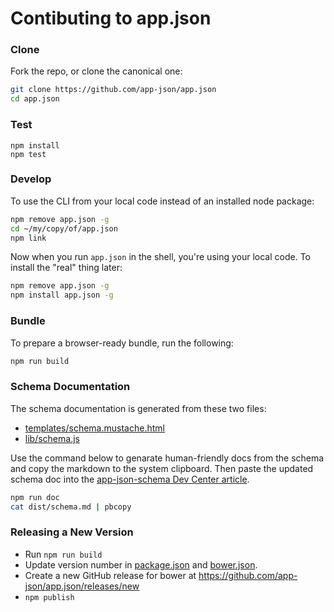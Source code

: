 # Contibuting to app.json

### Clone

Fork the repo, or clone the canonical one:

```sh
git clone https://github.com/app-json/app.json
cd app.json
```

### Test

```
npm install
npm test
```

### Develop

To use the CLI from your local code instead of an installed node package:

```sh
npm remove app.json -g
cd ~/my/copy/of/app.json
npm link
```

Now when you run `app.json` in the shell, you're using your local code. To
install the "real" thing later:

```sh
npm remove app.json -g
npm install app.json -g
```

### Bundle

To prepare a browser-ready bundle, run the following:

```sh
npm run build
```

### Schema Documentation

The schema documentation is generated from these two files:

- [templates/schema.mustache.html](/templates/schema.mustache.html)
- [lib/schema.js](/lib/schema.js)

Use the command below to genarate human-friendly docs from the schema and copy the markdown to the system
clipboard. Then paste the updated schema doc into the [app-json-schema Dev Center
article](https://devcenter.heroku.com/admin/articles/edit/2061).

```sh
npm run doc
cat dist/schema.md | pbcopy
```

### Releasing a New Version

- Run `npm run build`
- Update version number in [package.json](/package.json) and [bower.json](/bower.json).
- Create a new GitHub release for bower at https://github.com/app-json/app.json/releases/new
- `npm publish`
